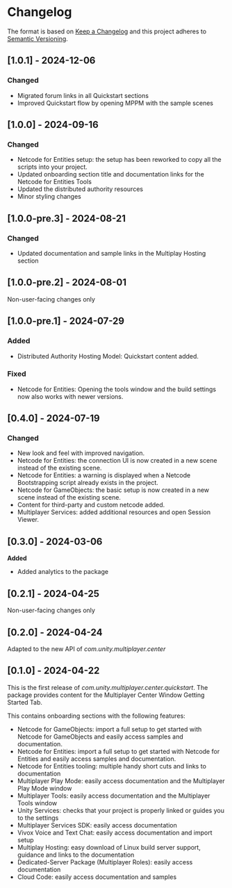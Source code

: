 # Changelog

The format is based on [Keep a Changelog](http://keepachangelog.com/en/1.0.0/)
and this project adheres to [Semantic Versioning](http://semver.org/spec/v2.0.0.html).

## [1.0.1] - 2024-12-06

### Changed
- Migrated forum links in all Quickstart sections
- Improved Quickstart flow by opening MPPM with the sample scenes

## [1.0.0] - 2024-09-16

### Changed
- Netcode for Entities setup: the setup has been reworked to copy all the scripts into your project. 
- Updated onboarding section title and documentation links for the Netcode for Entities Tools
- Updated the distributed authority resources
- Minor styling changes

## [1.0.0-pre.3] - 2024-08-21

### Changed
- Updated documentation and sample links in the Multiplay Hosting section

## [1.0.0-pre.2] - 2024-08-01

Non-user-facing changes only

## [1.0.0-pre.1] - 2024-07-29

### Added
- Distributed Authority Hosting Model: Quickstart content added.

### Fixed
- Netcode for Entities: Opening the tools window and the build settings now also works with newer versions.

## [0.4.0] - 2024-07-19

### Changed
- New look and feel with improved navigation.
- Netcode for Entities: the connection UI is now created in a new scene instead of the existing scene.
- Netcode for Entities: a warning is displayed when a Netcode Bootstrapping script already exists in the project.
- Netcode for GameObjects: the basic setup is now created in a new scene instead of the existing scene.
- Content for third-party and custom netcode added.
- Multiplayer Services: added additional resources and open Session Viewer.

## [0.3.0] - 2024-03-06

**Added**
- Added analytics to the package

## [0.2.1] - 2024-04-25

Non-user-facing changes only

## [0.2.0] - 2024-04-24

Adapted to the new API of *com.unity.multiplayer.center*

## [0.1.0] - 2024-04-22

This is the first release of *com.unity.multiplayer.center.quickstart*. The package provides content for the Multiplayer Center Window Getting Started Tab.

This contains onboarding sections with the following features:

- Netcode for GameObjects: import a full setup to get started with Netcode for GameObjects and easily access samples and documentation.
- Netcode for Entities: import a full setup to get started with Netcode for Entities and easily access samples and documentation.
- Netcode for Entities tooling: multiple handy short cuts and links to documentation
- Multiplayer Play Mode: easily access documentation and the Multiplayer Play Mode window
- Multiplayer Tools: easily access documentation and the Multiplayer Tools window
- Unity Services: checks that your project is properly linked or guides you to the settings
- Multiplayer Services SDK: easily access documentation
- Vivox Voice and Text Chat: easily access documentation and import setup
- Multiplay Hosting: easy download of Linux build server support, guidance and links to the documentation
- Dedicated-Server Package (Multiplayer Roles): easily access documentation
- Cloud Code: easily access documentation and samples
